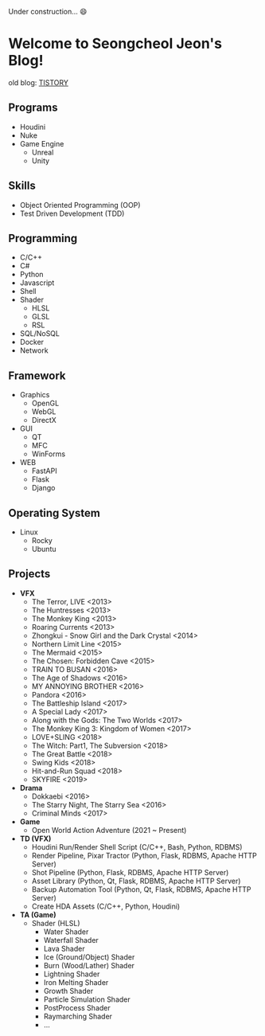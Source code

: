 Under construction... :smile:

# Welcome to Seongcheol Jeon's Blog!

old blog: [TISTORY](https://nomad-programmer.tistory.com)

## <i class="fa fa-arrow-circle-right" aria-hidden="true"></i> Programs
* Houdini
* Nuke
* Game Engine
    * Unreal
    * Unity

## <i class="fa fa-arrow-circle-right" aria-hidden="true"></i> Skills 
* Object Oriented Programming (OOP)
* Test Driven Development (TDD)

## <i class="fa fa-arrow-circle-right" aria-hidden="true"></i> Programming
* C/C++
* C#
* Python
* Javascript
* Shell
* Shader
    * HLSL
    * GLSL
    * RSL
* SQL/NoSQL
* Docker
* Network

## <i class="fa fa-arrow-circle-right" aria-hidden="true"></i> Framework
* Graphics
    * OpenGL
    * WebGL
    * DirectX
* GUI
    * QT
    * MFC
    * WinForms
* WEB
    * FastAPI
    * Flask
    * Django

## <i class="fa fa-arrow-circle-right" aria-hidden="true"></i> Operating System
* Linux
    * Rocky
    * Ubuntu

## <i class="fa fa-arrow-circle-right" aria-hidden="true"></i> Projects
* __VFX__
    * The Terror, LIVE <2013>
    * The Huntresses <2013>
    * The Monkey King <2013>
    * Roaring Currents <2013>
    * Zhongkui - Snow Girl and the Dark Crystal <2014>
    * Northern Limit Line <2015>
    * The Mermaid <2015>
    * The Chosen: Forbidden Cave <2015>
    * TRAIN TO BUSAN <2016>
    * The Age of Shadows <2016>
    * MY ANNOYING BROTHER <2016>
    * Pandora <2016>
    * The Battleship Island <2017>
    * A Special Lady <2017>
    * Along with the Gods: The Two Worlds <2017>
    * The Monkey King 3: Kingdom of Women <2017>
    * LOVE+SLING <2018>
    * The Witch: Part1, The Subversion <2018>
    * The Great Battle <2018>
    * Swing Kids <2018>
    * Hit-and-Run Squad <2018>
    * SKYFIRE <2019>
* __Drama__
    * Dokkaebi <2016>
    * The Starry Night, The Starry Sea <2016>
    * Criminal Minds <2017>
* __Game__
    * Open World Action Adventure (2021 ~ Present)
* __TD (VFX)__
    * Houdini Run/Render Shell Script (C/C++, Bash, Python, RDBMS)
    * Render Pipeline, Pixar Tractor (Python, Flask, RDBMS, Apache HTTP Server)
    * Shot Pipeline (Python, Flask, RDBMS, Apache HTTP Server)
    * Asset Library (Python, Qt, Flask, RDBMS, Apache HTTP Server)
    * Backup Automation Tool (Python, Qt, Flask, RDBMS, Apache HTTP Server)
    * Create HDA Assets (C/C++, Python, Houdini)
* __TA (Game)__
    * Shader (HLSL)
        * Water Shader
        * Waterfall Shader
        * Lava Shader
        * Ice (Ground/Object) Shader
        * Burn (Wood/Lather) Shader
        * Lightning Shader
        * Iron Melting Shader
        * Growth Shader
        * Particle Simulation Shader
        * PostProcess Shader
        * Raymarching Shader
        * ...



